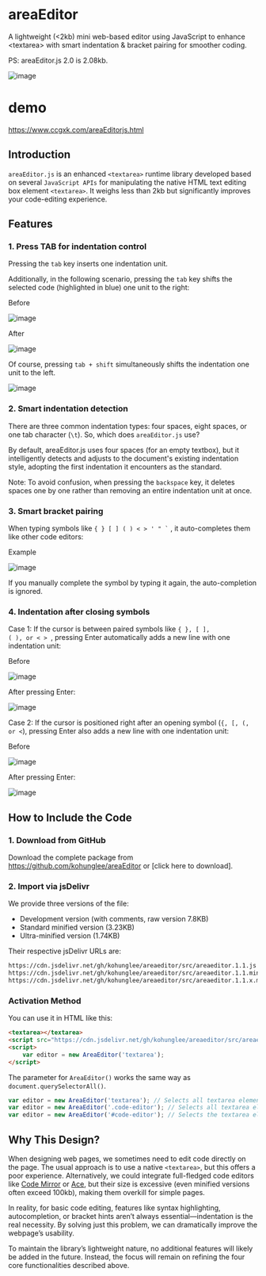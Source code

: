 # areaEditor
A lightweight (&lt;2kb) mini web-based editor using JavaScript to enhance &lt;textarea> with smart indentation &amp; bracket pairing for smoother coding.

PS: areaEditor.js 2.0 is 2.08kb.

![image](https://github.com/user-attachments/assets/fcb09041-6a9e-4ca8-96fa-9261780089af)

# demo

https://www.ccgxk.com/areaEditorjs.html

## Introduction‌
`areaEditor.js` is an enhanced `<textarea>` runtime library developed based on several `JavaScript APIs` for manipulating the native HTML text editing box element `<textarea>`. It weighs less than 2kb but significantly improves your code-editing experience.

## Features‌

### 1. Press TAB for indentation control‌

Pressing the `tab` key inserts one indentation unit.

Additionally, in the following scenario, pressing the `tab` key shifts the selected code (highlighted in blue) one unit to the right:

Before

![image](https://github.com/user-attachments/assets/ba5bc7a7-8061-4057-b8eb-249f3e11f74a)

After

![image](https://github.com/user-attachments/assets/5e38fba0-3f09-4037-8938-7452ba29dfcd)

Of course, pressing ‌`tab + shift‌` simultaneously shifts the indentation one unit to the left.

![image](https://github.com/user-attachments/assets/375f9301-b3f2-4ae9-b4aa-370a03c215cc)

### 2. Smart indentation detection‌

There are three common indentation types: four spaces, eight spaces, or one tab character (`\t`). So, which does `areaEditor.js` use?

By default, areaEditor.js uses ‌four spaces‌ (for an empty textbox), but it intelligently detects and adjusts to the document's existing indentation style, adopting the first indentation it encounters as the standard.

Note: To avoid confusion, when pressing the ‌`backspace‌` key, it deletes spaces one by one rather than removing an entire indentation unit at once.

### 3. Smart bracket pairing‌

When typing symbols like  <code>{ } [ ] ( ) &lt; > ' " `</code> , it auto-completes them like other code editors:

Example

![image](https://github.com/user-attachments/assets/9a7e94a4-cc21-42ff-8e46-5742097a55b0)

If you manually complete the symbol by typing it again, the auto-completion is ignored.

### 4. Indentation after closing symbols‌

‌Case 1‌: If the cursor is between paired symbols like <code>{ }, [ ], ( ), or &lt; > </code>, pressing ‌Enter‌ automatically adds a new line with one indentation unit:

Before

![image](https://github.com/user-attachments/assets/9a6b22ac-a0a9-4ee3-92f4-8295c3ba7a42)

After pressing Enter:

![image](https://github.com/user-attachments/assets/c3b9efde-0ea7-47d9-b69f-cb866f65ad1f)

‌Case 2‌: If the cursor is positioned right after an opening symbol (`{, [, (, or <`), pressing ‌Enter‌ also adds a new line with one indentation unit:

Before

![image](https://github.com/user-attachments/assets/f2ac2573-fec0-42e5-9a4f-2ab3f67a8fcc)

After pressing Enter:

![image](https://github.com/user-attachments/assets/11709e89-c9e3-4b32-aa5e-4cb4a98b273c)


## How to Include the Code‌

### 1. Download from GitHub
Download the complete package from https://github.com/kohunglee/areaEditor or [click here to download].

### 2. Import via jsDelivr

We provide three versions of the file:

- Development version (with comments, raw version 7.8KB)
- Standard minified version (3.23KB)
- Ultra-minified version (1.74KB)

Their respective jsDelivr URLs are:

```markdown
https://cdn.jsdelivr.net/gh/kohunglee/areaeditor/src/areaeditor.1.1.js
https://cdn.jsdelivr.net/gh/kohunglee/areaeditor/src/areaeditor.1.1.min.js
https://cdn.jsdelivr.net/gh/kohunglee/areaeditor/src/areaeditor.1.1.x.min.js
```

### Activation Method

You can use it in HTML like this:

```html
<textarea></textarea>
<script src="https://cdn.jsdelivr.net/gh/kohunglee/areaeditor/src/areaeditor.1.1.x.min.js" integrity="sha384-+vfsvi7N0nVQf4Tblj94ynWzrYyimaK1LTSLBS5XYZ2LaDUEGc5OUADMEbTbTDrr" crossorigin="anonymous"></script>
<script>
    var editor = new AreaEditor('textarea');
</script>
```

The parameter for `AreaEditor()` works the same way as `document.querySelectorAll()`.

```JavaScript
var editor = new AreaEditor('textarea'); // Selects all textarea elements
var editor = new AreaEditor('.code-editor'); // Selects all textarea elements with class "code-editor"
var editor = new AreaEditor('#code-editor'); // Selects the textarea element with ID "code-editor"
```

## Why This Design?‌

When designing web pages, we sometimes need to edit code directly on the page. The usual approach is to use a native <code>&lt;textarea></code>, but this offers a poor experience. Alternatively, we could integrate full-fledged code editors like ‌[Code Mirror](https://codemirror.net/ "Code Mirror") or [Ace](https://ace.c9.io/ "Ace"), but their size is excessive (even minified versions often exceed 100kb), making them overkill for simple pages.

In reality, for basic code editing, features like syntax highlighting, autocompletion, or bracket hints aren’t always essential—‌indentation is the real necessity‌. By solving just this problem, we can dramatically improve the webpage’s usability.

To maintain the library’s lightweight nature, no additional features will likely be added in the future. Instead, the focus will remain on refining the four core functionalities described above.
